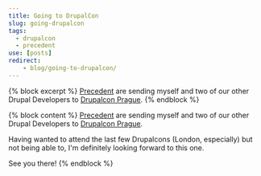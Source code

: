 ```yaml
---
title: Going to DrupalCon
slug: going-drupalcon
tags:
  - drupalcon
  - precedent
use: [posts]
redirect:
    - blog/going-to-drupalcon/
---
```

{% block excerpt %}
[Precedent](http://www.precedent.co.uk) are sending myself and two of our other Drupal Developers to [Drupalcon Prague](http://prague2013.drupal.org).
{% endblock %}

{% block content %}
[Precedent](http://www.precedent.co.uk) are sending myself and two of our other Drupal Developers to [Drupalcon Prague](http://prague2013.drupal.org).

Having wanted to attend the last few Drupalcons (London, especially) but not being able to, I'm definitely looking forward to this one.

See you there!
{% endblock %}
